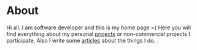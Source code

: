 # About #
Hi all. I am software developer and this is my home page =)
Here you will find everything about my personal [projects](projects.html) or non-commercial projects I participate.
Also I write some [articles](articles.html) about the things I do.
